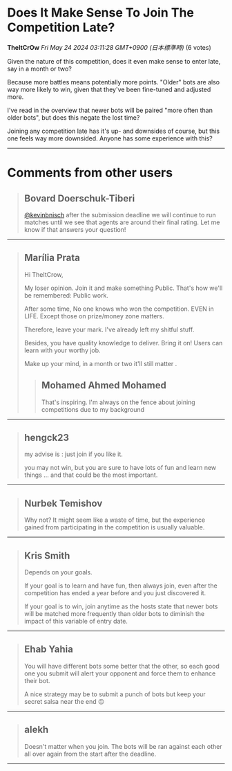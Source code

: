# Does It Make Sense To Join The Competition Late?

**TheItCrOw** *Fri May 24 2024 03:11:28 GMT+0900 (日本標準時)* (6 votes)

Given the nature of this competition, does it even make sense to enter late, say in a month or two?

Because more battles means potentially more points. "Older" bots are also way more likely to win, given that they've been fine-tuned and adjusted more. 

I've read in the overview that newer bots will be paired "more often than older bots", but does this negate the lost time?

Joining any competition late has it's up- and downsides of course, but this one feels way more downsided. Anyone has some experience with this?



---

 # Comments from other users

> ## Bovard Doerschuk-Tiberi
> 
> [@kevinbnisch](https://www.kaggle.com/kevinbnisch) after the submission deadline we will continue to run matches until we see that agents are around their final rating. Let me know if that answers your question!
> 
> 
> 


---

> ## Marília Prata
> 
> Hi TheItCrow,
> 
> My loser opinion. Join it and make something Public. That's how we'll be remembered: Public work.
> 
> After some time, No one knows who won the competition. EVEN in LIFE. Except those on prize/money zone matters.
> 
> Therefore, leave your mark. I've already left my shitful stuff.
> 
> Besides, you have quality knowledge to deliver. Bring it on! Users can learn with your worthy job. 
> 
> Make up your mind, in a month or two it'll still matter .
> 
> 
> 
> > ## Mohamed Ahmed Mohamed
> > 
> > That's inspiring. I'm always on the fence about joining competitions due to my background
> > 
> > 
> > 


---

> ## hengck23
> 
> my advise is : just join if you like it.
> 
> you may not win, but you are sure to have lots of fun and learn new things … and that could be the most important.
> 
> 
> 


---

> ## Nurbek Temishov
> 
> Why not? It might seem like a waste of time, but the experience gained from participating in the competition is usually valuable.
> 
> 
> 


---

> ## Kris Smith
> 
> Depends on your goals. 
> 
> If your goal is to learn and have fun, then always join, even after the competition has ended a year before and you just discovered it.
> 
> If your goal is to win, join anytime as the hosts state that newer bots will be matched more frequently than older bots to diminish the impact of this variable of entry date.
> 
> 
> 


---

> ## Ehab Yahia
> 
> You will have different bots some better that the other, so each good one you submit will alert your opponent and force them to enhance their bot.
> 
> A nice strategy may be to submit a punch of bots but keep your secret salsa near the end 😉
> 
> 
> 


---

> ## alekh
> 
> Doesn't matter when you join. The bots will be ran against each other all over again from the start after the deadline.
> 
> 
> 


---


